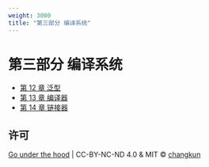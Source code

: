 ```yaml
---
weight: 3000
title: "第三部分 编译系统"
---
```


# 第三部分 编译系统

- [第 12 章 泛型](./ch12generics/readme.md)
- [第 13 章 编译器](./ch13gc/readme.md)
- [第 14 章 链接器](./ch14linker/readme.md)

## 许可

[Go under the hood](https://github.com/changkun/go-under-the-hood) | CC-BY-NC-ND 4.0 & MIT &copy; [changkun](https://changkun.de)
